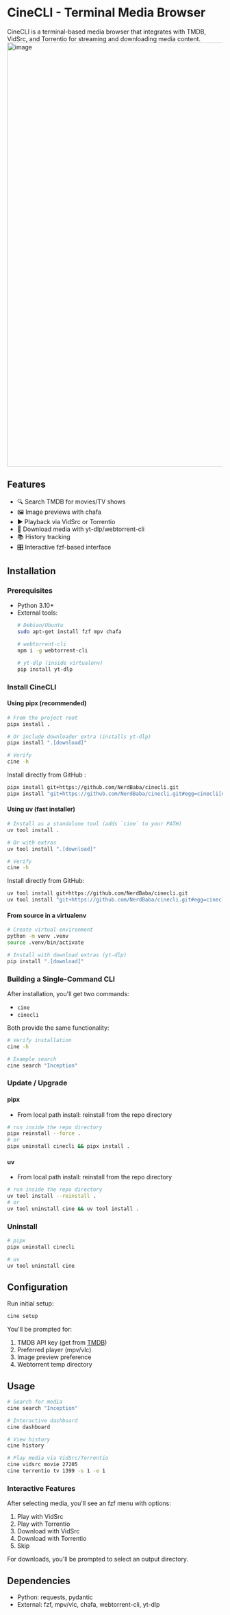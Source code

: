 # CineCLI - Terminal Media Browser

CineCLI is a terminal-based media browser that integrates with TMDB, VidSrc, and Torrentio for streaming and downloading media content.
<img width="1880" height="989" alt="image" src="https://github.com/user-attachments/assets/50909ee9-1f9a-4833-afd7-5357c94c1381" />

## Features
- 🔍 Search TMDB for movies/TV shows
- 🖼️ Image previews with chafa
- ▶️ Playback via VidSrc or Torrentio
- 💾 Download media with yt-dlp/webtorrent-cli
- 📚 History tracking
- 🎛️ Interactive fzf-based interface

## Installation

### Prerequisites
- Python 3.10+
- External tools:
  ```bash
  # Debian/Ubuntu
  sudo apt-get install fzf mpv chafa
  
  # webtorrent-cli
  npm i -g webtorrent-cli
  
  # yt-dlp (inside virtualenv)
  pip install yt-dlp
  ```

### Install CineCLI
#### Using pipx (recommended)
```bash
# From the project root
pipx install .

# Or include downloader extra (installs yt-dlp)
pipx install ".[download]"

# Verify
cine -h
```

Install directly from GitHub :
```bash
pipx install git+https://github.com/NerdBaba/cinecli.git
pipx install "git+https://github.com/NerdBaba/cinecli.git#egg=cinecli[download]"
```
#### Using uv (fast installer)
```bash
# Install as a standalone tool (adds `cine` to your PATH)
uv tool install .

# Or with extras
uv tool install ".[download]"

# Verify
cine -h
```

Install directly from GitHub:
```bash
uv tool install git+https://github.com/NerdBaba/cinecli.git
uv tool install "git+https://github.com/NerdBaba/cinecli.git#egg=cinecli[download]"
```

#### From source in a virtualenv
```bash
# Create virtual environment
python -m venv .venv
source .venv/bin/activate

# Install with download extras (yt-dlp)
pip install ".[download]"
```

### Building a Single-Command CLI
After installation, you'll get two commands:
- `cine` 
- `cinecli`

Both provide the same functionality:
```bash
# Verify installation
cine -h

# Example search
cine search "Inception"
```

### Update / Upgrade

#### pipx

- From local path install: reinstall from the repo directory
```bash
# run inside the repo directory
pipx reinstall --force .
# or
pipx uninstall cinecli && pipx install .
```

#### uv

- From local path install: reinstall from the repo directory
```bash
# run inside the repo directory
uv tool install --reinstall .
# or
uv tool uninstall cine && uv tool install .
```


### Uninstall
```bash
# pipx
pipx uninstall cinecli

# uv
uv tool uninstall cine
```

## Configuration
Run initial setup:
```bash
cine setup
```

You'll be prompted for:
1. TMDB API key (get from [TMDB](https://www.themoviedb.org/settings/api))
2. Preferred player (mpv/vlc)
3. Image preview preference
4. Webtorrent temp directory

## Usage
```bash
# Search for media
cine search "Inception"

# Interactive dashboard
cine dashboard

# View history
cine history

# Play media via VidSrc/Torrentio
cine vidsrc movie 27205
cine torrentio tv 1399 -s 1 -e 1
```


### Interactive Features
After selecting media, you'll see an fzf menu with options:
1. Play with VidSrc
2. Play with Torrentio
3. Download with VidSrc
4. Download with Torrentio
5. Skip

For downloads, you'll be prompted to select an output directory.

## Dependencies
- Python: requests, pydantic
- External: fzf, mpv/vlc, chafa, webtorrent-cli, yt-dlp
